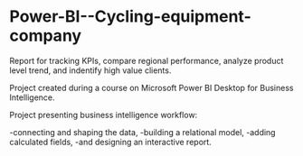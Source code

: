# Power-BI--Cycling-equipment-company
 Report for tracking KPIs, compare regional performance, analyze product level trend, and indentify high value clients.

Project created during a course on Microsoft Power BI Desktop for Business Intelligence.

Project presenting business intelligence workflow:

-connecting and shaping the data, 
-building a relational model, 
-adding calculated fields, 
-and designing an interactive report. 
